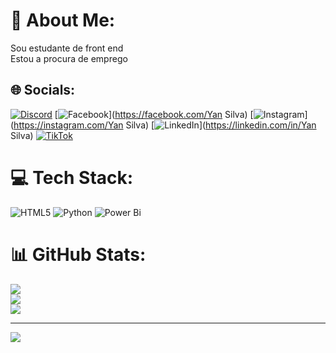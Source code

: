# 💫 About Me:
Sou estudante de front end<br>Estou a procura de emprego


## 🌐 Socials:
[![Discord](https://img.shields.io/badge/Discord-%237289DA.svg?logo=discord&logoColor=white)](https://discord.gg/yyan_sillva) [![Facebook](https://img.shields.io/badge/Facebook-%231877F2.svg?logo=Facebook&logoColor=white)](https://facebook.com/Yan Silva) [![Instagram](https://img.shields.io/badge/Instagram-%23E4405F.svg?logo=Instagram&logoColor=white)](https://instagram.com/Yan Silva) [![LinkedIn](https://img.shields.io/badge/LinkedIn-%230077B5.svg?logo=linkedin&logoColor=white)](https://linkedin.com/in/Yan Silva) [![TikTok](https://img.shields.io/badge/TikTok-%23000000.svg?logo=TikTok&logoColor=white)](https://tiktok.com/@ys.hats) 

# 💻 Tech Stack:
![HTML5](https://img.shields.io/badge/html5-%23E34F26.svg?style=flat&logo=html5&logoColor=white) ![Python](https://img.shields.io/badge/python-3670A0?style=flat&logo=python&logoColor=ffdd54) ![Power Bi](https://img.shields.io/badge/power_bi-F2C811?style=flat&logo=powerbi&logoColor=black)
# 📊 GitHub Stats:
![](https://github-readme-stats.vercel.app/api?username=yshats&theme=dark&hide_border=false&include_all_commits=false&count_private=false)<br/>
![](https://github-readme-streak-stats.herokuapp.com/?user=yshats&theme=dark&hide_border=false)<br/>
![](https://github-readme-stats.vercel.app/api/top-langs/?username=yshats&theme=dark&hide_border=false&include_all_commits=false&count_private=false&layout=compact)

---
[![](https://visitcount.itsvg.in/api?id=yshats&icon=3&color=0)](https://visitcount.itsvg.in)

<!-- Proudly created with GPRM ( https://gprm.itsvg.in ) -->
